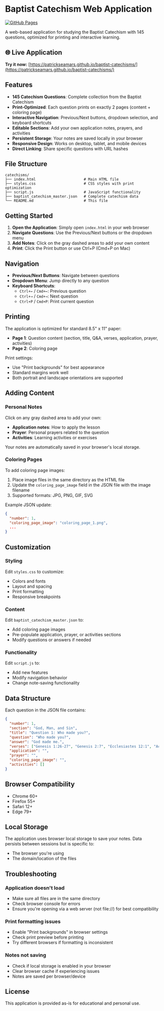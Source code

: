 # Baptist Catechism Web Application

[![GitHub Pages](https://img.shields.io/badge/GitHub%20Pages-Live-brightgreen)](https://patrickseamars.github.io/baptist-catechisms/)

A web-based application for studying the Baptist Catechism with 145 questions, optimized for printing and interactive learning.

## 🌐 Live Application

**Try it now:** [https://patrickseamars.github.io/baptist-catechisms/](https://patrickseamars.github.io/baptist-catechisms/)

## Features

- **145 Catechism Questions**: Complete collection from the Baptist Catechism
- **Print-Optimized**: Each question prints on exactly 2 pages (content + coloring page)
- **Interactive Navigation**: Previous/Next buttons, dropdown selection, and keyboard shortcuts
- **Editable Sections**: Add your own application notes, prayers, and activities
- **Persistent Storage**: Your notes are saved locally in your browser
- **Responsive Design**: Works on desktop, tablet, and mobile devices
- **Direct Linking**: Share specific questions with URL hashes

## File Structure

```
catechisms/
├── index.html                      # Main HTML file
├── styles.css                      # CSS styles with print optimization
├── script.js                       # JavaScript functionality
├── baptist_catechism_master.json   # Complete catechism data
└── README.md                       # This file
```

## Getting Started

1. **Open the Application**: Simply open `index.html` in your web browser
2. **Navigate Questions**: Use the Previous/Next buttons or the dropdown menu
3. **Add Notes**: Click on the gray dashed areas to add your own content
4. **Print**: Click the Print button or use Ctrl+P (Cmd+P on Mac)

## Navigation

- **Previous/Next Buttons**: Navigate between questions
- **Dropdown Menu**: Jump directly to any question
- **Keyboard Shortcuts**:
  - `Ctrl+←` / `Cmd+←`: Previous question
  - `Ctrl+→` / `Cmd+→`: Next question
  - `Ctrl+P` / `Cmd+P`: Print current question

## Printing

The application is optimized for standard 8.5" x 11" paper:
- **Page 1**: Question content (section, title, Q&A, verses, application, prayer, activities)
- **Page 2**: Coloring page

Print settings:
- Use "Print backgrounds" for best appearance
- Standard margins work well
- Both portrait and landscape orientations are supported

## Adding Content

### Personal Notes
Click on any gray dashed area to add your own:
- **Application notes**: How to apply the lesson
- **Prayer**: Personal prayers related to the question
- **Activities**: Learning activities or exercises

Your notes are automatically saved in your browser's local storage.

### Coloring Pages
To add coloring page images:
1. Place image files in the same directory as the HTML file
2. Update the `coloring_page_image` field in the JSON file with the image filename
3. Supported formats: JPG, PNG, GIF, SVG

Example JSON update:
```json
{
  "number": 1,
  "coloring_page_image": "coloring_page_1.png",
  ...
}
```

## Customization

### Styling
Edit `styles.css` to customize:
- Colors and fonts
- Layout and spacing
- Print formatting
- Responsive breakpoints

### Content
Edit `baptist_catechism_master.json` to:
- Add coloring page images
- Pre-populate application, prayer, or activities sections
- Modify questions or answers if needed

### Functionality
Edit `script.js` to:
- Add new features
- Modify navigation behavior
- Change note-saving functionality

## Data Structure

Each question in the JSON file contains:
```json
{
  "number": 1,
  "section": "God, Man, and Sin",
  "title": "Question 1: Who made you?",
  "question": "Who made you?",
  "answer": "God made me.",
  "verses": ["Genesis 1:26-27", "Genesis 2:7", "Ecclesiastes 12:1", "Acts 17:24-29"],
  "application": "",
  "prayer": "",
  "coloring_page_image": "",
  "activities": []
}
```

## Browser Compatibility

- Chrome 60+
- Firefox 55+
- Safari 12+
- Edge 79+

## Local Storage

The application uses browser local storage to save your notes. Data persists between sessions but is specific to:
- The browser you're using
- The domain/location of the files

## Troubleshooting

### Application doesn't load
- Make sure all files are in the same directory
- Check browser console for errors
- Ensure you're opening via a web server (not file://) for best compatibility

### Print formatting issues
- Enable "Print backgrounds" in browser settings
- Check print preview before printing
- Try different browsers if formatting is inconsistent

### Notes not saving
- Check if local storage is enabled in your browser
- Clear browser cache if experiencing issues
- Notes are saved per browser/device

## License

This application is provided as-is for educational and personal use.
